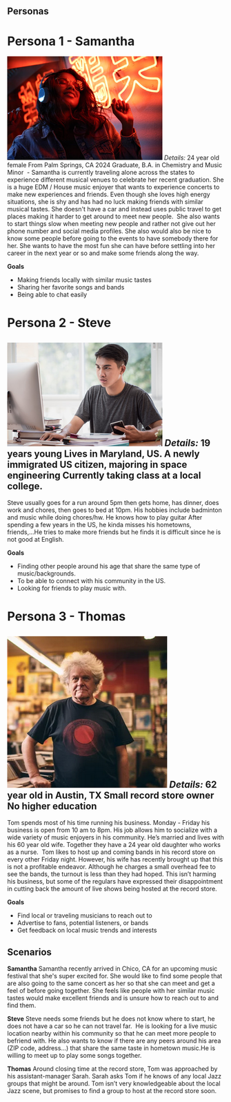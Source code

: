 ## Personas

# Persona 1 - Samantha
![alt text](Persona-1-Samantha.jpg)
*Details:*
24 year old female
From Palm Springs, CA
2024 Graduate, B.A. in Chemistry and Music Minor
 -
Samantha is currently traveling alone across the states to experience different musical venues to celebrate her recent graduation. She is a huge EDM / House music enjoyer that wants to experience concerts to make new experiences and friends. Even though she loves high energy situations, she is shy and has had no luck making friends with similar musical tastes. She doesn't have a car and instead uses public travel to get places making it harder to get around to meet new people. 
She also wants to start things slow when meeting new people and rather not give out her phone number and social media profiles. She also would also be nice to know some people before going to the events to have somebody there for her. She wants to have the most fun she can have before settling into her career in the next year or so and make some friends along the way.

**Goals**
- Making friends locally with similar music tastes
- Sharing her favorite songs and bands
- Being able to chat easily

# Persona 2 - Steve
![alt text](Persona-2-Steve.jpg)
*Details:*
19 years young
Lives in Maryland, US.
A newly immigrated US citizen, majoring in space engineering
Currently taking class at a local college. 
-
Steve usually goes for a run around 5pm then gets home, has dinner, does work and chores, then goes to bed at 10pm.
His hobbies include badminton and music while doing chores/hw.
He knows how to play guitar
After spending a few years in the US, he kinda misses his hometowns, friends,...He tries to make more friends but he finds it is difficult since he is not good at English.

**Goals**
- Finding other people around his age that share the same type of music/backgrounds.
- To be able to connect with his community in the US.
- Looking for friends to play music with.

# Persona 3 - Thomas
![alt text](Persona-3-Thomas.png)
*Details:*
62 year old in Austin, TX
Small record store owner
No higher education 
-
Tom spends most of his time running his business. Monday - Friday his business is open from 10 am to 8pm. His job allows him to socialize with a wide variety of music enjoyers in his community. He’s married and lives with his 60 year old wife. Together they have a 24 year old daughter who works as a nurse. 
Tom likes to host up and coming bands in his record store on every other Friday night. However, his wife has recently brought up that this is not a profitable endeavor. Although he charges a small overhead fee to see the bands, the turnout is less than they had hoped. This isn’t harming his business, but some of the regulars have expressed their disappointment in cutting back the amount of live shows being hosted at the record store. 

**Goals**
- Find local or traveling musicians to reach out to
- Advertise to fans, potential listeners, or bands
- Get feedback on local music trends and interests

## Scenarios

**Samantha**
Samantha recently arrived in Chico, CA for an upcoming music festival that she's super excited for. She would like to find some people that are also going to the same concert as her so that she can meet and get a feel of before going together. She feels like people with her similar music tastes would make excellent friends and is unsure how to reach out to and find them.

**Steve**
Steve needs some friends but he does not know where to start, he does not have a car so he can not travel far. 
He is looking for a live music location nearby within his community so that he can meet more people to befriend with.
He also wants to know if there are any peers around his area (ZIP code, address…) that share the same taste in hometown music.He is willing to meet up to play some songs together.

**Thomas**
Around closing time at the record store, Tom was approached by his assistant-manager Sarah. Sarah asks Tom if he knows of any local Jazz groups that might be around. Tom isn’t very knowledgeable about the local Jazz scene, but promises to find a group to host at the record store soon.

